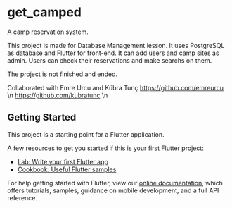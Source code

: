 # get_camped

A camp reservation system.

This project is made for Database Management lesson. It uses PostgreSQL as database and Flutter for front-end. It can add users and camp sites as admin. Users can check their reservations and make searchs on them.

The project is not finished and ended.

Collaborated with Emre Urcu and Kübra Tunç
https://github.com/emreurcu \n
https://github.com/kubratunc \n

## Getting Started

This project is a starting point for a Flutter application.

A few resources to get you started if this is your first Flutter project:

- [Lab: Write your first Flutter app](https://flutter.dev/docs/get-started/codelab)
- [Cookbook: Useful Flutter samples](https://flutter.dev/docs/cookbook)

For help getting started with Flutter, view our
[online documentation](https://flutter.dev/docs), which offers tutorials,
samples, guidance on mobile development, and a full API reference.

